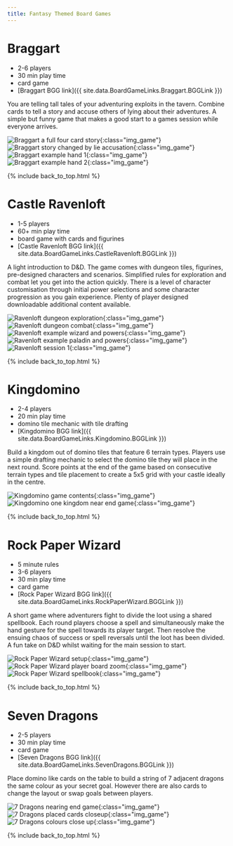 ```yaml
---
title: Fantasy Themed Board Games
---
```


# Braggart

* 2-6 players
* 30 min play time
* card game
* [Braggart BGG link]({{ site.data.BoardGameLinks.Braggart.BGGLink }})

You are telling tall tales of your adventuring exploits in the tavern. Combine cards to tell a story and accuse others of lying about their adventures.
A simple but funny game that makes a good start to a games session while everyone arrives.

![Braggart a full four card story](/images/boardgames/5min/braggart_05.jpg "Braggart a full four card story"){:class="img_game"}
![Braggart story changed by lie accusation](/images/boardgames/5min/braggart_06.jpg "Braggart story changed by lie accusation"){:class="img_game"}
![Braggart example hand 1](/images/boardgames/5min/braggart_04.jpg "Braggart example hand 1"){:class="img_game"}
![Braggart example hand 2](/images/boardgames/5min/braggart_03.jpg "Braggart example hand 2"){:class="img_game"}

{% include back_to_top.html %}

# Castle Ravenloft

* 1-5 players
* 60+ min play time
* board game with cards and figurines
* [Castle Ravenloft BGG link]({{ site.data.BoardGameLinks.CastleRavenloft.BGGLink }})

A light introduction to D&D. The game comes with dungeon tiles, figurines, pre-designed characters and scenarios. Simplified rules for exploration and combat let you get into the action quickly. There is a level of character customisation through initial power selections and some character progression as you gain experience. Plenty of player designed downloadable additional content available.

![Ravenloft dungeon exploration](/images/boardgames/dnd/ravenloft_10.jpg "Ravenloft dungeon exploration"){:class="img_game"}
![Ravenloft dungeon combat](/images/boardgames/dnd/ravenloft_11.jpg "Ravenloft dungeon combat"){:class="img_game"}
![Ravenloft example wizard and powers](/images/boardgames/dnd/ravenloft_05.jpg "Ravenloft example wizard and powers"){:class="img_game"}
![Ravenloft example paladin and powers](/images/boardgames/dnd/ravenloft_06.jpg "Ravenloft example paladin and powers"){:class="img_game"}
![Ravenloft session 1](/images/boardgames/dnd/ravenloft_session_01.jpg "Ravenloft session 1"){:class="img_game"}

{% include back_to_top.html %}

# Kingdomino

* 2-4 players
* 20 min play time
* domino tile mechanic with tile drafting
* [Kingdomino BGG link]({{ site.data.BoardGameLinks.Kingdomino.BGGLink }})

Build a kingdom out of domino tiles that feature 6 terrain types. Players use a simple drafting mechanic to select the domino tile they will place
in the next round. Score points at the end of the game based on consecutive terrain types and tile placement to create a 5x5 grid with your castle
ideally in the centre.

![Kingdomino game contents](/images/boardgames/5min/kingdomino_01.jpg "Kingdomino game contents"){:class="img_game"}
![Kingdomino one kingdom near end game](/images/boardgames/5min/kingdomino_05.jpg "Kingdomino one kingdom near end game"){:class="img_game"}

{% include back_to_top.html %}

# Rock Paper Wizard

* 5 minute rules
* 3-6 players
* 30 min play time
* card game
* [Rock Paper Wizard BGG link]({{ site.data.BoardGameLinks.RockPaperWizard.BGGLink }})

A short game where adventurers fight to divide the loot using a shared spellbook. Each round players choose a spell and simultaneously make the hand gesture for the spell towards its player target. Then resolve the ensuing chaos of success or spell reversals until the loot has been divided. A fun take on D&D whilst waiting for the main session to start.

![Rock Paper Wizard setup](/images/boardgames/dnd/rockpaperwizard_01.jpg "Rock Paper Wizard setup"){:class="img_game"}
![Rock Paper Wizard player board zoom](/images/boardgames/dnd/rockpaperwizard_02.jpg "Rock Paper Wizard player board zoom"){:class="img_game"}
![Rock Paper Wizard spellbook](/images/boardgames/dnd/rockpaperwizard_03.jpg "Rock Paper Wizard spellbook"){:class="img_game"}

{% include back_to_top.html %}

# Seven Dragons

* 2-5 players
* 30 min play time
* card game
* [Seven Dragons BGG link]({{ site.data.BoardGameLinks.SevenDragons.BGGLink }})

Place domino like cards on the table to build a string of 7 adjacent dragons the same colour as your secret goal.
However there are also cards to change the layout or swap goals between players.

![7 Dragons nearing end game](/images/boardgames/5min/7dragons_02.jpg "7 Dragons nearing end game"){:class="img_game"}
![7 Dragons placed cards closeup](/images/boardgames/5min/7dragons_04.jpg "7 Dragons placed cards closeup"){:class="img_game"}
![7 Dragons colours close up](/images/boardgames/5min/7dragons_06.jpg "7 Dragons colours close up"){:class="img_game"}

{% include back_to_top.html %}
